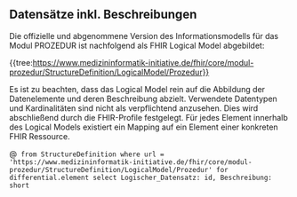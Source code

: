 ## Datensätze inkl. Beschreibungen

Die offizielle und abgenommene Version des Informationsmodells für das Modul PROZEDUR ist nachfolgend als FHIR Logical Model abgebildet:

{{tree:https://www.medizininformatik-initiative.de/fhir/core/modul-prozedur/StructureDefinition/LogicalModel/Prozedur}}

Es ist zu beachten, dass das Logical Model rein auf die Abbildung der Datenelemente und deren Beschreibung abzielt. Verwendete Datentypen und Kardinalitäten sind nicht als verpflichtend anzusehen. Dies wird abschließend durch die FHIR-Profile festgelegt. Für jedes Element innerhalb des Logical Models existiert ein Mapping auf ein Element einer konkreten FHIR Ressource.

@``` from StructureDefinition where url =  'https://www.medizininformatik-initiative.de/fhir/core/modul-prozedur/StructureDefinition/LogicalModel/Prozedur' for differential.element select Logischer_Datensatz: id, Beschreibung: short```



